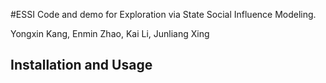 ﻿#ESSICode and demo for Exploration via State Social Influence Modeling.Yongxin Kang,  Enmin Zhao,  Kai Li,  Junliang Xing## Installation and Usage